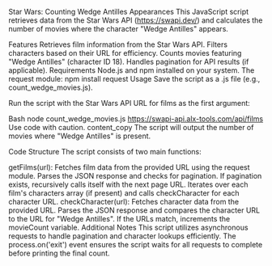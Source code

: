 Star Wars: Counting Wedge Antilles Appearances
This JavaScript script retrieves data from the Star Wars API (https://swapi.dev/) and calculates the number of movies where the character "Wedge Antilles" appears.

Features
Retrieves film information from the Star Wars API.
Filters characters based on their URL for efficiency.
Counts movies featuring "Wedge Antilles" (character ID 18).
Handles pagination for API results (if applicable).
Requirements
Node.js and npm installed on your system.
The request module: npm install request
Usage
Save the script as a .js file (e.g., count_wedge_movies.js).

Run the script with the Star Wars API URL for films as the first argument:

Bash
node count_wedge_movies.js https://swapi-api.alx-tools.com/api/films
Use code with caution.
content_copy
The script will output the number of movies where "Wedge Antilles" is present.

Code Structure
The script consists of two main functions:

getFilms(url):
Fetches film data from the provided URL using the request module.
Parses the JSON response and checks for pagination.
If pagination exists, recursively calls itself with the next page URL.
Iterates over each film's characters array (if present) and calls checkCharacter for each character URL.
checkCharacter(url):
Fetches character data from the provided URL.
Parses the JSON response and compares the character URL to the URL for "Wedge Antilles".
If the URLs match, increments the movieCount variable.
Additional Notes
This script utilizes asynchronous requests to handle pagination and character lookups efficiently.
The process.on('exit') event ensures the script waits for all requests to complete before printing the final count.

